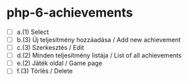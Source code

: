 # php-6-achievements

- [ ] a.(1) Select
- [ ] b.(3) Új teljesítmény hozzáadása / Add new achievement
- [ ] c.(3) Szerkesztés / Edit
- [ ] d.(2) Minden teljesítmény listája / List of all achievements
- [ ] e.(2) Játék oldal / Game page
- [ ] f.(3) Törlés / Delete